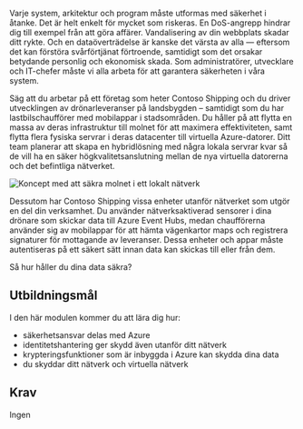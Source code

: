 Varje system, arkitektur och program måste utformas med säkerhet i åtanke. Det är helt enkelt för mycket som riskeras. En DoS-angrepp hindrar dig till exempel från att göra affärer. Vandalisering av din webbplats skadar ditt rykte. Och en dataöverträdelse är kanske det värsta av alla &mdash; eftersom det kan förstöra svårförtjänat förtroende, samtidigt som det orsakar betydande personlig och ekonomisk skada. Som administratörer, utvecklare och IT-chefer måste vi alla arbeta för att garantera säkerheten i våra system.

Säg att du arbetar på ett företag som heter Contoso Shipping och du driver utvecklingen av drönarleveranser på landsbygden – samtidigt som du har lastbilschaufförer med mobilappar i stadsområden. Du håller på att flytta en massa av deras infrastruktur till molnet för att maximera effektiviteten, samt flytta flera fysiska servrar i deras datacenter till virtuella Azure-datorer. Ditt team planerar att skapa en hybridlösning med några lokala servrar kvar så de vill ha en säker högkvalitetsanslutning mellan de nya virtuella datorerna och det befintliga nätverket.

![Koncept med att säkra molnet i ett lokalt nätverk](../media/1-heading.png)

Dessutom har Contoso Shipping vissa enheter utanför nätverket som utgör en del din verksamhet. Du använder nätverksaktiverad sensorer i dina drönare som skickar data till Azure Event Hubs, medan chaufförerna använder sig av mobilappar för att hämta vägenkartor maps och registrera signaturer för mottagande av leveranser. Dessa enheter och appar måste autentiseras på ett säkert sätt innan data kan skickas till eller från dem.

Så hur håller du dina data säkra?

## <a name="learning-objectives"></a>Utbildningsmål

I den här modulen kommer du att lära dig hur:

- säkerhetsansvar delas med Azure
- identitetshantering ger skydd även utanför ditt nätverk
- krypteringsfunktioner som är inbyggda i Azure kan skydda dina data
- du skyddar ditt nätverk och virtuella nätverk

## <a name="prerequisites"></a>Krav  

Ingen